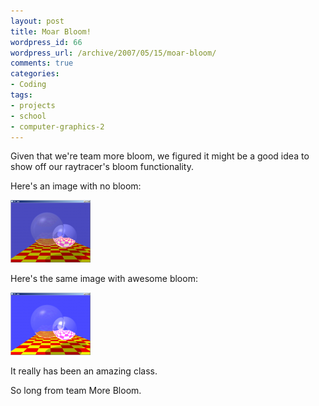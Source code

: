 ```yaml
--- 
layout: post
title: Moar Bloom!
wordpress_id: 66
wordpress_url: /archive/2007/05/15/moar-bloom/
comments: true
categories: 
- Coding
tags: 
- projects
- school
- computer-graphics-2
---
```


Given that we're team more bloom, we figured it might be a good idea to show off our raytracer's bloom functionality. 

Here's an image with no bloom:

[![RayTracer - Complete - Nobloom](/images/posts/2007/05/raytracer-nobloom.thumbnail.png)](/images/posts/2007/05/raytracer-nobloom.png "RayTracer - Complete - Nobloom")

Here's the same image with awesome bloom:

[![RayTracer - Complete - Bloom!](/images/posts/2007/05/raytracer-bloom.thumbnail.png)](/images/posts/2007/05/raytracer-bloom.png "RayTracer - Complete - Bloom!")

It really has been an amazing class. 

So long from team More Bloom.
